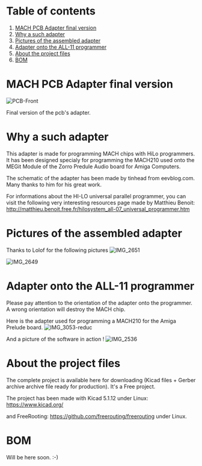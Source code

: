 # Table of contents
1. [MACH PCB Adapter final version](#MACH-PCB-Adapter)
2. [Why a such adapter](#Why-a-such-adapter)
3. [Pictures of the assembled adapter](#Pictures)
4. [Adapter onto the ALL-11 programmer](#Adapter-onto-the-ALL-Lab3-programmer)
5. [About the project files](#About-the-project-files)
6. [BOM](#BOM)


# MACH PCB Adapter final version <a name="MACH-PCB-Adapter"></a>

![PCB-Front](https://user-images.githubusercontent.com/80821708/202574285-531f18d1-5516-402e-ab55-a56485f13b92.png)

Final version of the pcb's adapter.

# Why a such adapter <a name="Why-a-such-adapter"></a>
This adapter is made for programming MACH chips with HiLo programmers. It has been designed specialy for programming the MACH210 used onto the MEGit Module of the Zorro Predule Audio board for Amiga Computers.

The schematic of the adapter has been made by tinhead from eevblog.com. Many thanks to him for his great work.

For informations about the HI-LO universal parallel programmer, you can visit the following very interesting resources page made by Matthieu Benoit:
http://matthieu.benoit.free.fr/hilosystem_all-07_universal_programmer.htm


# Pictures of the assembled adapter <a name="Pictures"></a>
Thanks to Lolof for the following pictures
![IMG_2651](https://user-images.githubusercontent.com/80821708/210116885-259e9300-7596-43a1-a419-6d15f55e6e42.jpg)

![IMG_2649](https://user-images.githubusercontent.com/80821708/210117119-f3bfe88e-e814-48a1-95f8-e56985fac8d9.jpg)


# Adapter onto the ALL-11 programmer <a name="Adapter-onto-the-ALL-Lab3-programmer"></a>
Please pay attention to the orientation of the adapter onto the programmer.
A wrong orientation will destroy the MACH chip.

Here is the adapter used for programming a MACH210 for the Amiga Prelude board.
![IMG_3053-reduc](https://user-images.githubusercontent.com/80821708/210118731-970982cf-ae43-4902-892c-2062c8205040.jpg)

And a picture of the software in action !
![IMG_2536](https://user-images.githubusercontent.com/80821708/210118881-bd16d831-c185-4a89-8f06-48e049256196.jpg)



# About the project files <a name="About-the-project-files"></a>
The complete project is available here for downloading (Kicad files + Gerber archive archive file ready for production).
It's a Free project. <b Production for commercial purposes strictly forbidden></b>

The project has been made with Kicad 5.1.12 under Linux: https://www.kicad.org/

and FreeRooting: https://github.com/freerouting/freerouting under Linux.

# BOM <a name="BOM"></a>
Will be here soon. :-)

